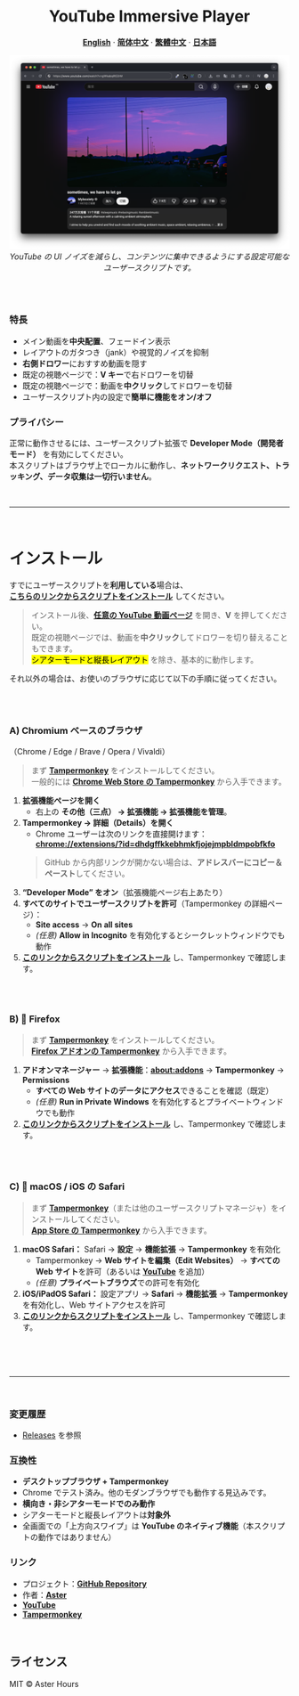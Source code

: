 <div align="center">
  <h1>YouTube Immersive Player</h1>

  <p><strong><a href="README.md">English</a></strong> · <strong><a href="README.zh-CN.md">简体中文</a></strong> · <strong><a href="README.zh-TW.md">繁體中文</a></strong> · <strong><a href="README.ja.md">日本語</a></strong></p>

  <img src="./example.png"
       alt="YouTube Immersive Player – デモ"
       width="800"
       style="max-width:100%; height:auto;">
  <br>
  <em>YouTube の UI ノイズを減らし、コンテンツに集中できるようにする設定可能なユーザースクリプトです。</em>
</div>

<br><br>

### 特長

- メイン動画を**中央配置**、フェードイン表示  
- レイアウトのガタつき（jank）や視覚的ノイズを抑制  
- **右側ドロワー**におすすめ動画を隠す  
- 既定の視聴ページで：**V キー**で右ドロワーを切替  
- 既定の視聴ページで：動画を**中クリック**してドロワーを切替  
- ユーザースクリプト内の設定で**簡単に機能をオン/オフ**

### プライバシー

正常に動作させるには、ユーザースクリプト拡張で **Developer Mode（開発者モード）** を有効にしてください。  
本スクリプトはブラウザ上でローカルに動作し、**ネットワークリクエスト、トラッキング、データ収集は一切行いません**。

<br>

---

<br>

# インストール

すでにユーザースクリプトを**利用している**場合は、  
**[こちらのリンクからスクリプトをインストール](https://raw.githubusercontent.com/AsterHours/youtube-immersive-player/main/youtube-immersive-player.user.js)** してください。

> インストール後、**[任意の YouTube 動画ページ](https://www.youtube.com/watch?v=az0J8O8wRU8)** を開き、**V** を押してください。  
> 既定の視聴ページでは、動画を**中クリック**してドロワーを切り替えることもできます。  
> <mark>シアターモードと縦長レイアウト</mark> を除き、基本的に動作します。

それ以外の場合は、お使いのブラウザに応じて以下の手順に従ってください。

<br><br>

### A) Chromium ベースのブラウザ  
（Chrome / Edge / Brave / Opera / Vivaldi）

> まず **[Tampermonkey](https://www.tampermonkey.net/)** をインストールしてください。  
> 一般的には **[Chrome Web Store の Tampermonkey](https://chromewebstore.google.com/detail/tampermonkey/dhdgffkkebhmkfjojejmpbldmpobfkfo)** から入手できます。

1. **拡張機能ページを開く**  
   - 右上の **その他（三点） → 拡張機能 → 拡張機能を管理**。
2. **Tampermonkey → 詳細（Details）を開く**  
   - Chrome ユーザーは次のリンクを直接開けます：**[chrome://extensions/?id=dhdgffkkebhmkfjojejmpbldmpobfkfo](chrome://extensions/?id=dhdgffkkebhmkfjojejmpbldmpobfkfo)**  
   > GitHub から内部リンクが開かない場合は、**アドレスバーにコピー＆ペースト**してください。
3. **“Developer Mode” をオン**（拡張機能ページ右上あたり）
4. **すべてのサイトでユーザースクリプトを許可**（Tampermonkey の詳細ページ）：  
   - **Site access** → **On all sites**  
   - *(任意)* **Allow in Incognito** を有効化するとシークレットウィンドウでも動作
5. **[このリンクからスクリプトをインストール](https://raw.githubusercontent.com/AsterHours/youtube-immersive-player/main/youtube-immersive-player.user.js)** し、Tampermonkey で確認します。

<br><br>

### B) 🦊 Firefox

> まず **[Tampermonkey](https://www.tampermonkey.net/)** をインストールしてください。  
> **[Firefox アドオンの Tampermonkey](https://addons.mozilla.org/firefox/addon/tampermonkey/)** から入手できます。

1. **アドオンマネージャー** → **拡張機能**：**[about:addons](about:addons)** → **Tampermonkey** → **Permissions**  
   - **すべての Web サイトのデータにアクセス**できることを確認（既定）  
   - *(任意)* **Run in Private Windows** を有効化するとプライベートウィンドウでも動作
2. **[このリンクからスクリプトをインストール](https://raw.githubusercontent.com/AsterHours/youtube-immersive-player/main/youtube-immersive-player.user.js)** し、Tampermonkey で確認します。

<br><br>

### C)  macOS / iOS の Safari

> まず **[Tampermonkey](https://www.tampermonkey.net/)**（または他のユーザースクリプトマネージャ）をインストールしてください。  
> **[App Store の Tampermonkey](https://apps.apple.com/us/app/tampermonkey/id6738342400)** から入手できます。

1. **macOS Safari：** Safari → **設定** → **機能拡張** → **Tampermonkey** を有効化  
   - Tampermonkey → **Web サイトを編集（Edit Websites）** → **すべての Web サイト**を許可（あるいは **[YouTube](https://www.youtube.com/)** を追加）  
   - *(任意)* **プライベートブラウズ**での許可を有効化  
2. **iOS/iPadOS Safari：** 設定アプリ → **Safari** → **機能拡張** → **Tampermonkey** を有効化し、Web サイトアクセスを許可  
3. **[このリンクからスクリプトをインストール](https://raw.githubusercontent.com/AsterHours/youtube-immersive-player/main/youtube-immersive-player.user.js)** し、Tampermonkey で確認します。

<br><br><br>

---

<br>

### 変更履歴
- [Releases](https://github.com/AsterHours/youtube-immersive-player/releases) を参照

### 互換性

- **デスクトップブラウザ + Tampermonkey**
- Chrome でテスト済み。他のモダンブラウザでも動作する見込みです。
- **横向き・非シアターモードでのみ動作**  
- シアターモードと縦長レイアウトは**対象外**  
- 全画面での「上方向スワイプ」は **YouTube のネイティブ機能**（本スクリプトの動作ではありません）

### リンク

- プロジェクト：**[GitHub Repository](https://github.com/AsterHours/youtube-immersive-player)**  
- 作者：**[Aster](https://github.com/AsterHours)**  
- **[YouTube](https://www.youtube.com/)**  
- **[Tampermonkey](https://www.tampermonkey.net/)**

<br>

## ライセンス

MIT © Aster Hours
